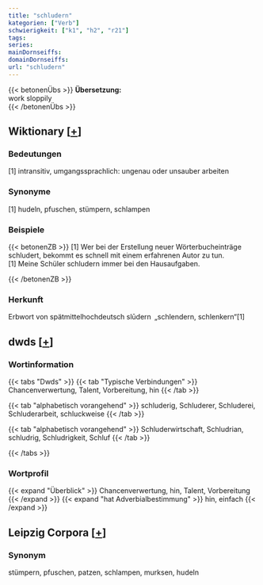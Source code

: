 ```yaml
---
title: "schludern"
kategorien: ["Verb"]
schwierigkeit: ["k1", "h2", "r21"]
tags:
series:
mainDornseiffs:
domainDornseiffs:
url: "schludern"
---
```


{{< betonenÜbs >}}
**Übersetzung:**  
work sloppily  
{{< /betonenÜbs >}}

## Wiktionary [[+](https://de.wiktionary.org/wiki/schludern)]

### Bedeutungen
[1] intransitiv, umgangssprachlich: ungenau oder unsauber arbeiten  

### Synonyme
[1] hudeln, pfuschen, stümpern, schlampen  

### Beispiele
{{< betonenZB >}}
[1] Wer bei der Erstellung neuer Wörterbucheinträge schludert, bekommt es schnell mit einem erfahrenen Autor zu tun.  
[1] Meine Schüler schludern immer bei den Hausaufgaben.  

{{< /betonenZB >}}
### Herkunft
Erbwort von spätmittelhochdeutsch slūdern „schlendern, schlenkern“[1]  



## dwds [[+](https://www.dwds.de/wb/schludern)]

### Wortinformation
{{< tabs "Dwds" >}}
{{< tab "Typische Verbindungen" >}}
Chancenverwertung, Talent, Vorbereitung, hin
{{< /tab >}}

{{< tab "alphabetisch vorangehend" >}}
schluderig, Schluderer, Schluderei, Schluderarbeit, schluckweise
{{< /tab >}}

{{< tab "alphabetisch vorangehend" >}}
Schluderwirtschaft, Schludrian, schludrig, Schludrigkeit, Schluf
{{< /tab >}}

{{< /tabs >}}

### Wortprofil
{{< expand "Überblick" >}} Chancenverwertung, hin, Talent, Vorbereitung {{< /expand >}}
{{< expand "hat Adverbialbestimmung" >}} hin, einfach {{< /expand >}}

## Leipzig Corpora [[+](https://corpora.uni-leipzig.de/en/res?word=schludern&corpusId=deu_newscrawl-public_2018)]


### Synonym
stümpern, pfuschen, patzen, schlampen, murksen, hudeln


